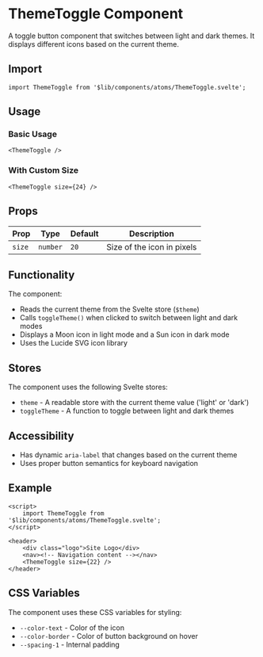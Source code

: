 # ThemeToggle Component

A toggle button component that switches between light and dark themes. It displays different icons based on the current theme.

## Import

```svelte
import ThemeToggle from '$lib/components/atoms/ThemeToggle.svelte';
```

## Usage

### Basic Usage

```svelte
<ThemeToggle />
```

### With Custom Size

```svelte
<ThemeToggle size={24} />
```

## Props

| Prop   | Type     | Default | Description                |
| ------ | -------- | ------- | -------------------------- |
| `size` | `number` | `20`    | Size of the icon in pixels |

## Functionality

The component:

- Reads the current theme from the Svelte store (`$theme`)
- Calls `toggleTheme()` when clicked to switch between light and dark modes
- Displays a Moon icon in light mode and a Sun icon in dark mode
- Uses the Lucide SVG icon library

## Stores

The component uses the following Svelte stores:

- `theme` - A readable store with the current theme value ('light' or 'dark')
- `toggleTheme` - A function to toggle between light and dark themes

## Accessibility

- Has dynamic `aria-label` that changes based on the current theme
- Uses proper button semantics for keyboard navigation

## Example

```svelte
<script>
	import ThemeToggle from '$lib/components/atoms/ThemeToggle.svelte';
</script>

<header>
	<div class="logo">Site Logo</div>
	<nav><!-- Navigation content --></nav>
	<ThemeToggle size={22} />
</header>
```

## CSS Variables

The component uses these CSS variables for styling:

- `--color-text` - Color of the icon
- `--color-border` - Color of button background on hover
- `--spacing-1` - Internal padding
